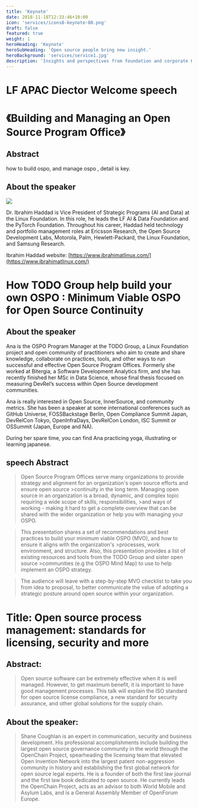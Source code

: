 ```yaml
---
title: 'Keynote'
date: 2018-11-18T12:33:46+10:00
icon: 'services/icons8-keynote-80.png'
draft: false
featured: true
weight: 1
heroHeading: 'Keynote'
heroSubHeading: 'Open source people bring new insight.'
heroBackground: 'services/service1.jpg'
description: 'Insights and perspectives from foundation and corporate OSPO gurus, how to make the work of the open source project office explicit is the main task of the hours-long sharing.'
---
```



# LF APAC Diector  Welcome speech 

# 《Building and Managing an Open Source Program Office》

## Abstract

how to build ospo, and manage ospo , detail is key. 

## About the speaker

![](https://www.ibrahimatlinux.com/wp-content/uploads/2022/03/IbrahimHaddad-Office-e1647255486535.png)

Dr. Ibrahim Haddad is Vice President of Strategic Programs (AI and Data) at the Linux Foundation. In this role, he leads the LF AI & Data Foundation and the PyTorch Foundation. ​​Throughout his career, Haddad held technology and portfolio management roles at Ericsson Research, the Open Source Development Labs, Motorola, Palm, Hewlett-Packard, the Linux Foundation, and Samsung Research. ​

Ibrahim Haddad website: [https://www.ibrahimatlinux.com/](https://www.ibrahimatlinux.com/)


#  How TODO Group help build your own OSPO : Minimum Viable OSPO for Open Source Continuity

## About the speaker

Ana is the OSPO Program Manager at the TODO Group, a Linux Foundation project and open community of practitioners who aim to create and share knowledge, collaborate on practices, tools, and other ways to run successful and effective Open Source Program Offices. Formerly she worked at Bitergia, a Software Development Analytics firm, and she has recently finished her MSc in Data Science, whose final thesis focused on measuring DevRel’s success within Open Source development communities.

Ana is really interested in Open Source, InnerSource, and community metrics. She has been a speaker at some international conferences such as GitHub Universe, FOSSBackstage Berlin, Open Compliance Summit Japan, DevRelCon Tokyo, OpenInfraDays, DevRelCon London, ISC Summit or OSSummit (Japan, Europe and NA).

During her spare time, you can find Ana practicing yoga, illustrating or learning japanese.


##  speech Abstract

> Open Source Program Offices serve many organizations to provide strategy and alignment for an organization's open source efforts and ensure open source >continuity in the long term. Managing open source in an organization is a broad, dynamic, and complex topic requiring a wide scope of skills, responsibilities, >and ways of working - making it hard to get a complete overview that can be shared with the wider organization or help you with managing your OSPO.

> This presentation shares a set of recommendations and best practices to build your minimum viable OSPO (MVO), and how to ensure it aligns with the organization's >processes, work environment, and structure. Also, this presentation provides a list of existing resources and tools from the TODO Group and sister open source >communities (e.g the OSPO Mind Map) to use to help implement an OSPO strategy.

>The audience will leave with a step-by-step MVO checklist to take you from idea to proposal, to better communicate the value of adopting a strategic posture around open source within your organization.

# Title: Open source process management: standards for licensing, security and more

## Abstract:

> Open source software can be extremely effective when it is well managed. However, to get maximum benefit, it is important to have good management processes. This talk will explain the ISO standard for open source license compliance, a new standard for security assurance, and other global solutions for the supply chain.

## About the speaker:

> Shane Coughlan is an expert in communication, security and business development. His professional accomplishments include building the largest open source governance community in the world through the OpenChain Project, spearheading the licensing team that elevated Open Invention Network into the largest patent non-aggression community in history and establishing the first global network for open source legal experts. He is a founder of both the first law journal and the first law book dedicated to open source. He currently leads the OpenChain Project, acts as an advisor to both World Mobile and Asylum Labs, and is a General Assembly Member of OpenForum Europe.
